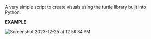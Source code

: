 A very simple script to create visuals using the turtle library built into Python. 

**EXAMPLE**

![Screenshot 2023-12-25 at 12 56 34 PM](https://github.com/natekdg/python-visuals/assets/137649081/ebd09dd1-5ea6-4e0e-912c-03a4022082ad)
